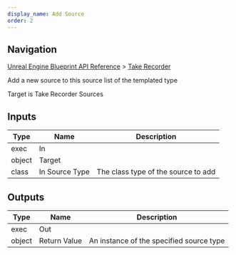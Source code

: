 ```yaml
---
display_name: Add Source
order: 2
---
```

## Navigation

[Unreal Engine Blueprint API Reference](https://dev.epicgames.com/documentation/en-us/unreal-engine/BlueprintAPI) > [Take Recorder](https://dev.epicgames.com/documentation/en-us/unreal-engine/BlueprintAPI/TakeRecorder)

Add a new source to this source list of the templated type

Target is Take Recorder Sources

## Inputs

| Type | Name | Description |
| --- | --- | --- |
| exec | In |  |
| object | Target |  |
| class | In Source Type | The class type of the source to add |

## Outputs

| Type | Name | Description |
| --- | --- | --- |
| exec | Out |  |
| object | Return Value | An instance of the specified source type |
